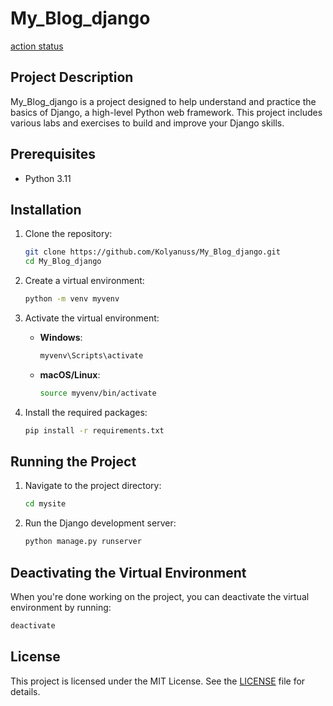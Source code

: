 # My_Blog_django

[action status](https://github.com/Kolyanuss/My_Blog_django/actions/workflows/github-actions-demo.yml/badge.svg)

## Project Description
My_Blog_django is a project designed to help understand and practice the basics of Django, a high-level Python web framework. This project includes various labs and exercises to build and improve your Django skills.

## Prerequisites
- Python 3.11

## Installation

1. Clone the repository:
   ```sh
   git clone https://github.com/Kolyanuss/My_Blog_django.git
   cd My_Blog_django
   ```

2. Create a virtual environment:
   ```sh
   python -m venv myvenv
   ```

3. Activate the virtual environment:
   - **Windows**:
     ```sh
     myvenv\Scripts\activate
     ```
   - **macOS/Linux**:
     ```sh
     source myvenv/bin/activate
     ```

4. Install the required packages:
   ```sh
   pip install -r requirements.txt
   ```

## Running the Project

1. Navigate to the project directory:
   ```sh
   cd mysite
   ```

2. Run the Django development server:
   ```sh
   python manage.py runserver
   ```

## Deactivating the Virtual Environment

When you're done working on the project, you can deactivate the virtual environment by running:
```sh
deactivate
```

## License
This project is licensed under the MIT License. See the [LICENSE](LICENSE) file for details.
